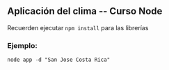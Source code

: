 ## Aplicación del clima -- Curso Node

Recuerden ejecutar ```npm install``` para las librerías

### Ejemplo:
```
node app -d "San Jose Costa Rica"
```